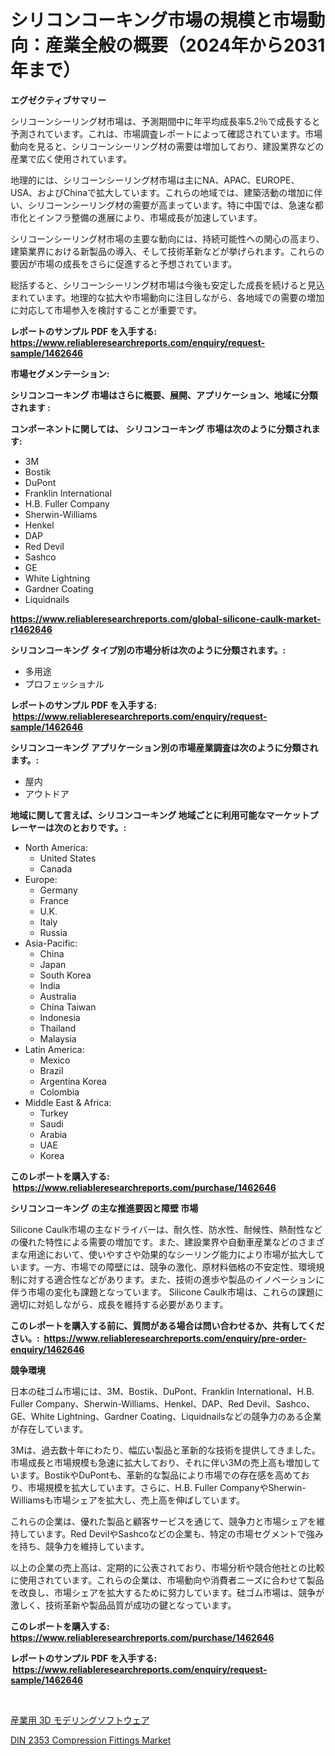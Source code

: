<p><h1>シリコンコーキング市場の規模と市場動向：産業全般の概要（2024年から2031年まで）</h1></p><p><strong>エグゼクティブサマリー</strong></p>
<p><p>シリコーンシーリング材市場は、予測期間中に年平均成長率5.2％で成長すると予測されています。これは、市場調査レポートによって確認されています。市場動向を見ると、シリコーンシーリング材の需要は増加しており、建設業界などの産業で広く使用されています。</p><p>地理的には、シリコーンシーリング材市場は主にNA、APAC、EUROPE、USA、およびChinaで拡大しています。これらの地域では、建築活動の増加に伴い、シリコーンシーリング材の需要が高まっています。特に中国では、急速な都市化とインフラ整備の進展により、市場成長が加速しています。</p><p>シリコーンシーリング材市場の主要な動向には、持続可能性への関心の高まり、建築業界における新製品の導入、そして技術革新などが挙げられます。これらの要因が市場の成長をさらに促進すると予想されています。</p><p>総括すると、シリコーンシーリング材市場は今後も安定した成長を続けると見込まれています。地理的な拡大や市場動向に注目しながら、各地域での需要の増加に対応して市場参入を検討することが重要です。</p></p>
<p><strong>レポートのサンプル PDF を入手する: <a href="https://www.reliableresearchreports.com/enquiry/request-sample/1462646">https://www.reliableresearchreports.com/enquiry/request-sample/1462646</a></strong></p>
<p><strong>市場セグメンテーション:</strong></p>
<p><strong> シリコンコーキング 市場はさらに概要、展開、アプリケーション、地域に分類されます :</strong></p>
<p><strong>コンポーネントに関しては、 シリコンコーキング 市場は次のように分類されます: &nbsp;</strong></p>
<p><ul><li>3M</li><li>Bostik</li><li>DuPont</li><li>Franklin International</li><li>H.B. Fuller Company</li><li>Sherwin-Williams</li><li>Henkel</li><li>DAP</li><li>Red Devil</li><li>Sashco</li><li>GE</li><li>White Lightning</li><li>Gardner Coating</li><li>Liquidnails</li></ul></p>
<p><strong><a href="https://www.reliableresearchreports.com/global-silicone-caulk-market-r1462646">https://www.reliableresearchreports.com/global-silicone-caulk-market-r1462646</a></strong></p>
<p><strong> シリコンコーキング タイプ別の市場分析は次のように分類されます。:</strong></p>
<p><ul><li>多用途</li><li>プロフェッショナル</li></ul></p>
<p><strong>レポートのサンプル PDF を入手する: &nbsp;<a href="https://www.reliableresearchreports.com/enquiry/request-sample/1462646">https://www.reliableresearchreports.com/enquiry/request-sample/1462646</a></strong></p>
<p><strong> シリコンコーキング アプリケーション別の市場産業調査は次のように分類されます。:</strong></p>
<p><ul><li>屋内</li><li>アウトドア</li></ul></p>
<p><strong>地域に関して言えば、シリコンコーキング 地域ごとに利用可能なマーケットプレーヤーは次のとおりです。:</strong></p>
<p><ul>
    <li>
        North America:
        <ul>
            <li>United States</li>
            <li>Canada</li>
        </ul>
    </li>
    <li>
        Europe:
        <ul>
            <li>Germany</li>
            <li>France</li>
            <li>U.K.</li>
            <li>Italy</li>
            <li>Russia</li>
        </ul>
    </li>
    <li>
        Asia-Pacific:
        <ul>
            <li>China</li>
            <li>Japan</li>
            <li>South Korea</li>
            <li>India</li>
            <li>Australia</li>
            <li>China Taiwan</li>
            <li>Indonesia</li>
            <li>Thailand</li>
            <li>Malaysia</li>
        </ul>
    </li>
    <li>
        Latin America:
        <ul>
            <li>Mexico</li>
            <li>Brazil</li>
            <li>Argentina Korea</li>
            <li>Colombia</li>
        </ul>
    </li>
    <li>
        Middle East & Africa:
        <ul>
            <li>Turkey</li>
            <li>Saudi</li>
            <li>Arabia</li>
            <li>UAE</li>
            <li>Korea</li>
        </ul>
    </li>
    </ul></p>
<p><strong>このレポートを購入する: &nbsp;<a href="https://www.reliableresearchreports.com/purchase/1462646">https://www.reliableresearchreports.com/purchase/1462646</a></strong></p>
<p><strong>シリコンコーキング の主な推進要因と障壁 市場</strong></p>
<p><p>Silicone Caulk市場の主なドライバーは、耐久性、防水性、耐候性、熱耐性などの優れた特性による需要の増加です。また、建設業界や自動車産業などのさまざまな用途において、使いやすさや効果的なシーリング能力により市場が拡大しています。一方、市場での障壁には、競争の激化、原材料価格の不安定性、環境規制に対する適合性などがあります。また、技術の進歩や製品のイノベーションに伴う市場の変化も課題となっています。 Silicone Caulk市場は、これらの課題に適切に対処しながら、成長を維持する必要があります。</p></p>
<p><strong>このレポートを購入する前に、質問がある場合は問い合わせるか、共有してください。:&nbsp; <a href="https://www.reliableresearchreports.com/enquiry/pre-order-enquiry/1462646">https://www.reliableresearchreports.com/enquiry/pre-order-enquiry/1462646</a></strong></p>
<p><strong>競争環境</strong></p>
<p><p>日本の硅ゴム市場には、3M、Bostik、DuPont、Franklin International、H.B. Fuller Company、Sherwin-Williams、Henkel、DAP、Red Devil、Sashco、GE、White Lightning、Gardner Coating、Liquidnailsなどの競争力のある企業が存在しています。</p><p>3Mは、過去数十年にわたり、幅広い製品と革新的な技術を提供してきました。市場成長と市場規模も急速に拡大しており、それに伴い3Mの売上高も増加しています。BostikやDuPontも、革新的な製品により市場での存在感を高めており、市場規模を拡大しています。さらに、H.B. Fuller CompanyやSherwin-Williamsも市場シェアを拡大し、売上高を伸ばしています。</p><p>これらの企業は、優れた製品と顧客サービスを通じて、競争力と市場シェアを維持しています。Red DevilやSashcoなどの企業も、特定の市場セグメントで強みを持ち、競争力を維持しています。</p><p>以上の企業の売上高は、定期的に公表されており、市場分析や競合他社との比較に使用されています。これらの企業は、市場動向や消費者ニーズに合わせて製品を改良し、市場シェアを拡大するために努力しています。硅ゴム市場は、競争が激しく、技術革新や製品品質が成功の鍵となっています。</p></p>
<p><strong>このレポートを購入する: &nbsp; <a href="https://www.reliableresearchreports.com/purchase/1462646">https://www.reliableresearchreports.com/purchase/1462646</a></strong></p>
<p><strong>レポートのサンプル PDF を入手する: &nbsp;<a href="https://www.reliableresearchreports.com/enquiry/request-sample/1462646">https://www.reliableresearchreports.com/enquiry/request-sample/1462646</a></strong><strong></strong></p>
<p>&nbsp;</p>
<p><p><a href="https://github.com/vhemk0794148/Market-Research-Report-List-1/blob/main/649774630320.md">産業用 3D モデリングソフトウェア</a></p><p><a href="https://noble-drawer-34c.notion.site/DIN-2353-Compression-Fittings-Market-Insight-Market-Trends-Growth-Forecasted-from-2024-TO-2031-a65a15724eaa424b8be02afa25eda9bf">DIN 2353 Compression Fittings Market</a></p></p>